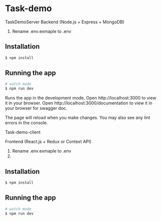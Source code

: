 # Task-demo

TaskDemoServer
Backend (Node.js + Express + MongoDB)

1. Rename .env.exmaple to .env

## Installation

```bash
$ npm install
```

## Running the app

```bash
# watch mode
$ npm run dev
```
Runs the app in the development mode.
Open http://localhost:3000 to view it in your browser.
Open http://localhost:3000/documentation to view it in your browser for swagger doc.

The page will reload when you make changes.
You may also see any lint errors in the console.


Task-demo-client

Frontend (React.js + Redux or Context API)

1. Rename .env.exmaple to .env
2.
## Installation

```bash
$ npm install
```

## Running the app

```bash
# watch mode
$ npm run dev
